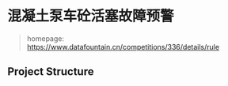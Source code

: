 # 混凝土泵车砼活塞故障预警

> homepage: https://www.datafountain.cn/competitions/336/details/rule

## Project Structure

```vim

```